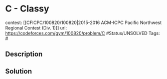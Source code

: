# C - Classy

contest: [[CFICPC/100820/100820|2015-2016 ACM-ICPC Pacific Northwest Regional Contest (Div. 1)]]
url: https://codeforces.com/gym/100820/problem/C
#Status/UNSOLVED
Tags: #

## Description

## Solution

